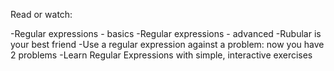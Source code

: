 
Read or watch:

-Regular expressions - basics
-Regular expressions - advanced
-Rubular is your best friend
-Use a regular expression against a problem: now you have 2 problems
-Learn Regular Expressions with simple, interactive exercises
